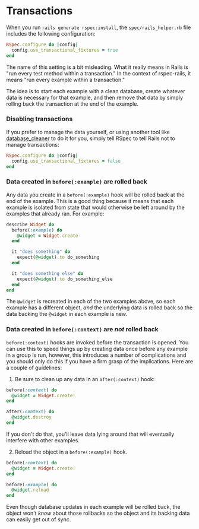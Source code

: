 # Transactions

When you run `rails generate rspec:install`, the `spec/rails_helper.rb` file
includes the following configuration:

```ruby
RSpec.configure do |config|
  config.use_transactional_fixtures = true
end
```

The name of this setting is a bit misleading. What it really means in Rails
is "run every test method within a transaction." In the context of rspec-rails,
it means "run every example within a transaction."

The idea is to start each example with a clean database, create whatever data
is necessary for that example, and then remove that data by simply rolling back
the transaction at the end of the example.

### Disabling transactions

If you prefer to manage the data yourself, or using another tool like
[database_cleaner](https://github.com/bmabey/database_cleaner) to do it for you,
simply tell RSpec to tell Rails not to manage transactions:

```ruby
RSpec.configure do |config|
  config.use_transactional_fixtures = false
end
```

### Data created in `before(:example)` are rolled back

Any data you create in a `before(:example)` hook will be rolled back at the end of
the example. This is a good thing because it means that each example is
isolated from state that would otherwise be left around by the examples that
already ran. For example:

```ruby
describe Widget do
  before(:example) do
    @widget = Widget.create
  end

  it "does something" do
    expect(@widget).to do_something
  end

  it "does something else" do
    expect(@widget).to do_something_else
  end
end
```

The `@widget` is recreated in each of the two examples above, so each example
has a different object, _and_ the underlying data is rolled back so the data
backing the `@widget` in each example is new.

### Data created in `before(:context)` are _not_ rolled back

`before(:context)` hooks are invoked before the transaction is opened. You can use
this to speed things up by creating data once before any example in a group is
run, however, this introduces a number of complications and you should only do
this if you have a firm grasp of the implications. Here are a couple of
guidelines:

1.  Be sure to clean up any data in an `after(:context)` hook:

```ruby
before(:context) do
  @widget = Widget.create!
end

after(:context) do
  @widget.destroy
end
```

If you don't do that, you'll leave data lying around that will eventually
interfere with other examples.

2.  Reload the object in a `before(:example)` hook.

```ruby
before(:context) do
  @widget = Widget.create!
end

before(:example) do
  @widget.reload
end
```

Even though database updates in each example will be rolled back, the
object won't _know_ about those rollbacks so the object and its backing
data can easily get out of sync.
